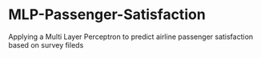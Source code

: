 # MLP-Passenger-Satisfaction
Applying a Multi Layer Perceptron to predict airline passenger satisfaction based on survey fileds
